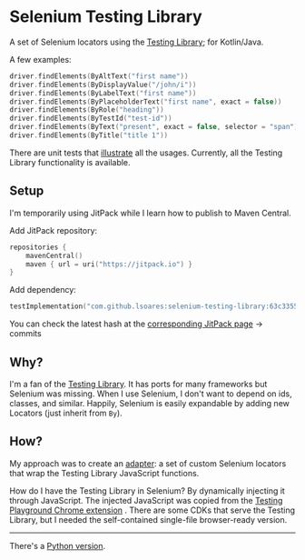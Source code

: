 # Selenium Testing Library

A set of Selenium locators using the [Testing Library](http://testing-library.com/); for Kotlin/Java.

A few examples:

```kotlin
driver.findElements(ByAltText("first name"))
driver.findElements(ByDisplayValue("/john/i"))
driver.findElements(ByLabelText("first name"))
driver.findElements(ByPlaceholderText("first name", exact = false))
driver.findElements(ByRole("heading"))
driver.findElements(ByTestId("test-id"))
driver.findElements(ByText("present", exact = false, selector = "span"))
driver.findElements(ByTitle("title 1"))
```

There are unit tests that [illustrate](https://medium.com/codex/towards-self-documenting-code-371364bdccbb)
all the usages. Currently, all the Testing Library functionality is available.

## Setup

I'm temporarily using JitPack while I learn how to publish to Maven Central.

Add JitPack repository:

```kotlin
repositories {
    mavenCentral()
    maven { url = uri("https://jitpack.io") }
}
```

Add dependency:

````kotlin
testImplementation("com.github.lsoares:selenium-testing-library:63c3355a76")
````

You can check the latest hash at the [corresponding JitPack page](https://jitpack.io/#lsoares/selenium-testing-library)
→ commits

## Why?

I'm a fan of the [Testing Library](http://testing-library.com/).
It has ports for many frameworks but Selenium was missing.
When I use Selenium, I don't want to depend on ids, classes, and similar.
Happily, Selenium is easily expandable by adding new Locators (just inherit from `By`).

## How?

My approach was to create an [adapter](https://en.wikipedia.org/wiki/Adapter_pattern):
a set of custom Selenium locators that wrap the Testing Library JavaScript functions.

How do I have the Testing Library in Selenium? By dynamically injecting it through JavaScript.
The injected JavaScript was copied from
the [Testing Playground Chrome extension](https://chrome.google.com/webstore/detail/testing-playground/hejbmebodbijjdhflfknehhcgaklhano)
.
There are some CDKs that serve the Testing Library, but I needed the self-contained single-file browser-ready version.

---
There's a [Python version](https://github.com/anze3db/selenium-testing-library).
